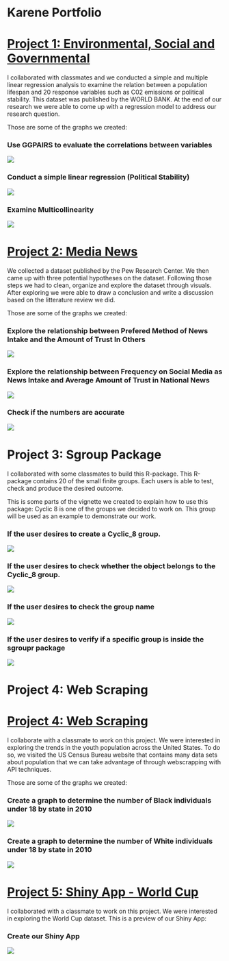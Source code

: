 # Karene Portfolio

# [Project 1: Environmental, Social and Governmental](https://github.com/Karene123/ESG-Project)

I collaborated with classmates and we conducted a simple and multiple linear regression analysis to examine the relation between a population lifespan and 20 response variables such as C02 emissions or political stability. This dataset was published by the WORLD BANK. At the end of our research we were able to come up with a regression model to address our research question.  

Those are some of the graphs we created:

### Use GGPAIRS to evaluate the correlations between variables 
![](/images/Screenshot%202022-05-18%20003222.png)

### Conduct a simple linear regression (Political Stability)
![](/images/Screenshot%202022-05-18%20003536.png)

### Examine Multicollinearity
![](/images/Screenshot%202022-05-18%20012043.png)

# [Project 2: Media News](https://github.com/Karene123/Media-New-Project)

We collected a dataset published by the Pew Research Center. We then came up with three potential hypotheses on the dataset. Following those steps we had to clean, organize and explore the dataset through visuals. After exploring we were able to draw a conclusion and write a discussion based on the litterature review we did. 

Those are some of the graphs we created:

### Explore the relationship between Prefered Method of News Intake and the Amount of Trust In Others
![](/images/Screenshot%202022-05-18%20020456.png)

### Explore the relationship between Frequency on Social Media as News Intake and Average Amount of Trust in National News 
![](images/Screenshot%202022-05-18%20020552.png)

### Check if the numbers are accurate
![](/images/Screenshot%202022-05-18%20020532.png)

# Project 3: Sgroup Package
I collaborated with some classmates to build this R-package.
This R-package contains 20 of the small finite groups. Each users is able to test, check and produce the desired outcome.

This is some parts of the vignette we created to explain how to use this package:
Cyclic 8 is one of the groups we decided to work on. This group will be used as an example to demonstrate our work.

### If the user desires to create a Cyclic_8 group.
![](/images/Screenshot%202022-05-18%20025604.png)

### If the user desires to check whether the object belongs to the Cyclic_8 group. 
![](/images/Screenshot%202022-05-18%20025023.png)

### If the user desires to check the group name
![](/images/Screenshot%202022-05-18%20025038.png)

### If the user desires to verify if a specific group is inside the sgroupr package
![](/images/Screenshot%202022-05-18%20025109.png)

# Project 4: Web Scraping 
# [Project 4: Web Scraping](https://github.com/Karene123/Web-Scraping-Project)
I collaborate with a classmate to work on this project.
We were interested in exploring the trends in the youth population across the United States. To do so, we visited the US Census Bureau website that contains many data sets about population that we can take advantage of through webscrapping with API techniques.

Those are some of the graphs we created:

### Create a graph to determine the number of Black individuals under 18 by state in 2010
![](/images/Screenshot%202022-05-18%20030849.png)

### Create a graph to determine the number of White individuals under 18 by state in 2010
![](/images/Screenshot%202022-05-18%20031010.png)

# [Project 5: Shiny App - World Cup](https://github.com/Karene123/Shiny-App-World-Cup)
I collaborated with a classmate to work on this project. We were interested in exploring the World Cup dataset.
This is a preview of our Shiny App:

### Create our Shiny App
![](/images/Screenshot%202022-05-18%20035045.png)



